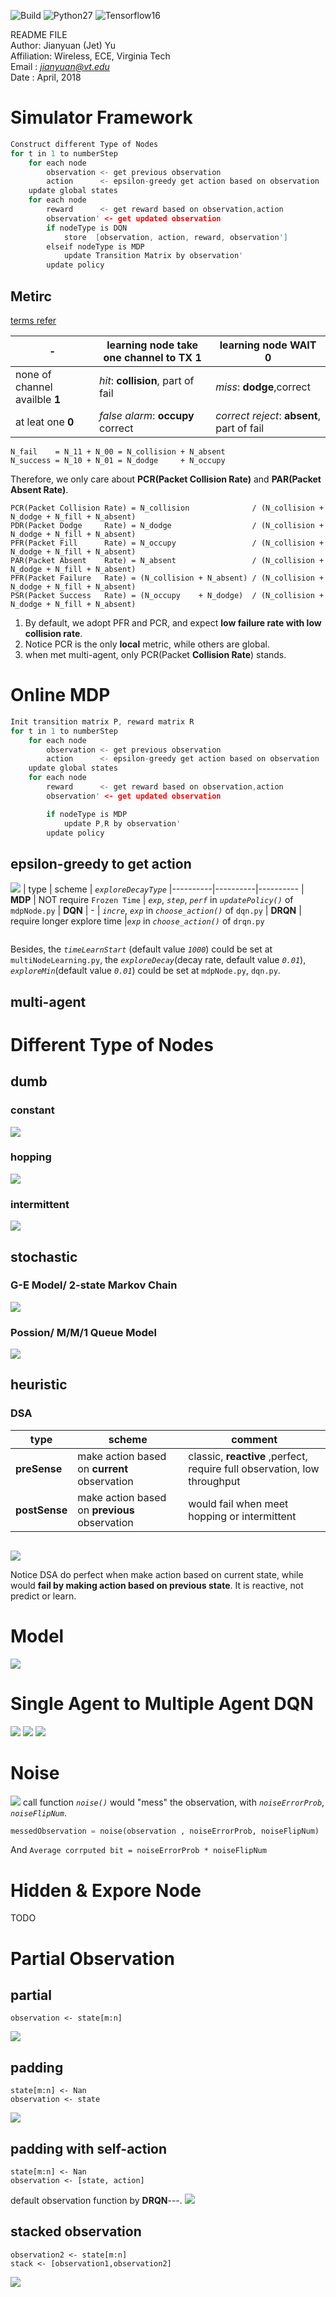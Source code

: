 ![Build](https://travis-ci.org/pemami4911/POMDPy.svg?branch=master) ![Python27](https://img.shields.io/badge/python-2.7-blue.svg) ![Tensorflow16](https://img.shields.io/badge/tensorflow-1.6-blue.svg)

README FILE  
Author: Jianyuan (Jet) Yu  
Affiliation: Wireless, ECE, Virginia Tech  
Email : *jianyuan@vt.edu*  
Date  : April, 2018 

# Simulator Framework
``` C
Construct different Type of Nodes
for t in 1 to numberStep
    for each node
        observation <- get previous observation
        action      <- epsilon-greedy get action based on observation
    update global states
    for each node
        reward      <- get reward based on observation,action
        observation' <- get updated observation
        if nodeType is DQN
            store  [observation, action, reward, observation']
        elseif nodeType is MDP
            update Transition Matrix by observation'
        update policy
```


## Metirc
[terms refer](http://www.cns.nyu.edu/~david/courses/perception/lecturenotes/sdt/sdt.html)

| -    | learning node take one channel to TX   __1__ | learning node WAIT __0__
|----------|----------|----------
| none of channel availble  __1__ | _hit_: __collision__, part of fail| _miss_: __dodge__,correct
| at leat one __0__  |  _false alarm_: __occupy__ correct  | _correct reject_: __absent__, part of fail


```
N_fail    = N_11 + N_00 = N_collision + N_absent
N_success = N_10 + N_01 = N_dodge     + N_occupy
```
Therefore, we only care about __PCR(Packet Collision Rate)__ and __PAR(Packet Absent Rate)__.

```
PCR(Packet Collision Rate) = N_collision              / (N_collision + N_dodge + N_fill + N_absent)
PDR(Packet Dodge     Rate) = N_dodge                  / (N_collision + N_dodge + N_fill + N_absent)
PFR(Packet Fill      Rate) = N_occupy                 / (N_collision + N_dodge + N_fill + N_absent)
PAR(Packet Absent    Rate) = N_absent                 / (N_collision + N_dodge + N_fill + N_absent)
PFR(Packet Failure   Rate) = (N_collision + N_absent) / (N_collision + N_dodge + N_fill + N_absent)
PSR(Packet Success   Rate) = (N_occupy    + N_dodge)  / (N_collision + N_dodge + N_fill + N_absent)
```

1. By default, we adopt PFR and PCR, and expect __low failure rate with low collision rate__.
2. Notice PCR is the only __local__ metric, while others are global.  
3. when met multi-agent, only PCR(Packet __Collision Rate__) stands. 



# Online MDP
``` C
Init transition matrix P, reward matrix R
for t in 1 to numberStep
    for each node
        observation <- get previous observation
        action      <- epsilon-greedy get action based on observation
    update global states
    for each node
        reward      <- get reward based on observation,action
        observation' <- get updated observation

        if nodeType is MDP
            update P,R by observation'
        update policy


```


## epsilon-greedy to get action
![](/README_fig/epsilonGreedy.png)
| type    | scheme    | _`exploreDecayType`_
|----------|----------|----------
| __MDP__  | NOT require `Frozen Time` | _`exp`_, _`step`_, _`perf`_ in _`updatePolicy()`_ of `mdpNode.py`
| __DQN__ |  -  | _`incre`_, _`exp`_ in _`choose_action()`_  of `dqn.py`
| __DRQN__ |  require longer explore time   |_`exp`_ in  _`choose_action()`_  of `drqn.py`
```
```

Besides, the _`timeLearnStart`_ (default value _`1000`_) could be set at `multiNodeLearning.py`, the _`exploreDecay`_(decay rate, default value _`0.01`_),  _`exploreMin`_(default value _`0.01`_) could be set at `mdpNode.py`, `dqn.py`.



## multi-agent



# Different Type of Nodes

## dumb
### constant
![](/README_fig/constant.png)
<!-- <img align="left" width="" height="100" src="/README_fig/constant.png">  -->


### hopping
![](/README_fig/hop.png)
<!-- <img align="left" width="" height="150" src="/README_fig/hop.png">  -->

### intermittent
![](/README_fig/im.png)
<!-- <img align="left" width="" height="100" src="/README_fig/im.png">  -->

## stochastic

### G-E Model/ 2-state Markov Chain
![](/README_fig/ge.png)
<!-- <img align="left" width="" height="150" src="/README_fig/ge.png">  -->

### Possion/ M/M/1 Queue Model
![](/README_fig/mm1.png)
<!-- <img align="left" width="" height="150" src="/README_fig/mm1.png">  -->

## heuristic
### DSA 
| type    | scheme    | comment   |
|----------|----------|----------
| __preSense__  | make action based on __current__ observation | classic, __reactive__ ,perfect, require full observation, low throughput  | 
| __postSense__ |  make action based on __previous__ observation  | would fail when meet hopping or intermittent |     
```
```
![](/README_fig/dsa.png)    
<!-- <img align="left" width="" height="150" src="/README_fig/dsa.png">  -->


Notice DSA do perfect when make action based on current state, while would __fail by making action based on previous state__. It is reactive, not predict or learn.


# Model
![](/README_fig/model.png)
<!-- <img align="left" width="" height="200" src="/README_fig/model.png">  -->


# Single Agent to Multiple Agent DQN
![](/README_fig/sync.png)
![](/README_fig/async1.png)
![](/README_fig/async2.png)


# Noise
![](/README_fig/noise.png)
call function _`noise()`_ would "mess" the observation, with _`noiseErrorProb`_,  _`noiseFlipNum`_.
``` python
messedObservation = noise(observation , noiseErrorProb, noiseFlipNum) 
```  
And `Average corrputed bit = noiseErrorProb * noiseFlipNum `


# Hidden & Expore Node
TODO

# Partial Observation

## partial
```
observation <- state[m:n]
```
![](/README_fig/partial.png)


## padding
```
state[m:n] <- Nan
observation <- state
```
![](/README_fig/pad.png)

## padding with self-action
```
state[m:n] <- Nan
observation <- [state, action]
```
default observation function by __DRQN__---.
![](/README_fig/pad-act.png)


## stacked observation
```
observation2 <- state[m:n]
stack <- [observation1,observation2]
```
![](/README_fig/stack.png)